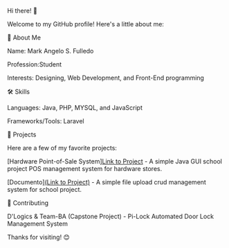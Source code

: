 Hi there! 👋

Welcome to my GitHub profile! Here's a little about me:

🚀 About Me

Name: Mark Angelo S. Fulledo

Profession:Student

Interests: Designing, Web Development, and Front-End programming

🛠️ Skills

Languages: Java, PHP, MYSQL, and JavaScript

Frameworks/Tools: Laravel

🌟 Projects

Here are a few of my favorite projects:

[Hardware Point-of-Sale System][Link to Project](https://github.com/maximo-24/simple_java_hardware_store_pos_management_system.git) - A simple Java GUI school project POS management system for hardware stores.

[Documento][(Link to Project)](https://github.com/maximo-24/documento_crud_system.git) - A simple file upload crud management system for school project.

🤝 Contributing

D'Logics & Team-BA (Capstone Project) - Pi-Lock Automated Door Lock Management System

Thanks for visiting! 😊
